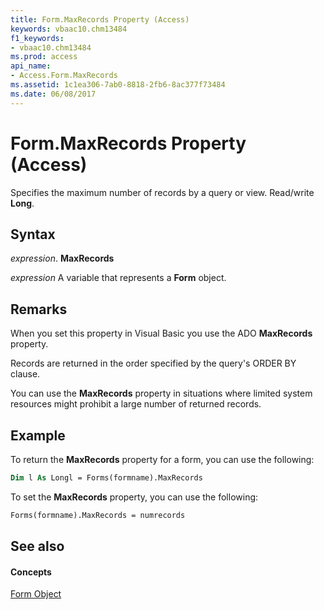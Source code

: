 ```yaml
---
title: Form.MaxRecords Property (Access)
keywords: vbaac10.chm13484
f1_keywords:
- vbaac10.chm13484
ms.prod: access
api_name:
- Access.Form.MaxRecords
ms.assetid: 1c1ea306-7ab0-8818-2fb6-8ac377f73484
ms.date: 06/08/2017
---
```



# Form.MaxRecords Property (Access)

Specifies the maximum number of records by a query or view. Read/write **Long**.


## Syntax

 _expression_. **MaxRecords**

 _expression_ A variable that represents a **Form** object.


## Remarks

When you set this property in Visual Basic you use the ADO **MaxRecords** property.

Records are returned in the order specified by the query's ORDER BY clause.

You can use the **MaxRecords** property in situations where limited system resources might prohibit a large number of returned records.


## Example

To return the **MaxRecords** property for a form, you can use the following:


```vb
Dim l As Longl = Forms(formname).MaxRecords
```

To set the **MaxRecords** property, you can use the following:




```vb
Forms(formname).MaxRecords = numrecords
```


## See also


#### Concepts


[Form Object](form-object-access.md)

